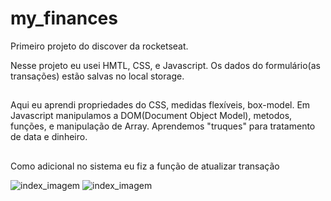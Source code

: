 # my_finances
Primeiro projeto do discover da rocketseat.

Nesse projeto eu usei HMTL, CSS, e Javascript.
Os dados do formulário(as transações) estão salvas no local storage.

##

Aqui eu aprendi propriedades do CSS, medidas flexíveis, box-model.
Em Javascript manipulamos a DOM(Document Object Model), metodos, funções, e manipulação de Array.
Aprendemos "truques" para tratamento de data e dinheiro.

##

Como adicional no sistema eu fiz a função de atualizar transação

![index_imagem](https://github.com/Samuelloliiveira/my_finances/blob/main/img/home.jpg?raw=true) 
![index_imagem](https://github.com/Samuelloliiveira/my_finances/blob/main/img/modal.jpg?raw=true) 

